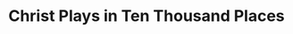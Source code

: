 ---
category: favorites
type: theology

title: Christ Plays in Ten Thousand Places
author-first: Eugene
author-last: Peterson
description: This is the description...
thumb: peterson-christ-plays.jpg
link: http://a.co/82QvlbH
---